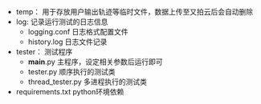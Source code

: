 - temp：    用于存放用户输出轨迹等临时文件，数据上传至又拍云后会自动删除
- log:      记录运行测试的日志信息
    + logging.conf      日志格式配置文件
    + history.log       日志文件记录
- tester：  测试程序
    + __main__.py       主程序，设定相关参数后运行即可
    + tester.py         顺序执行的测试类
    + thread_tester.py  多进程执行的测试类
- requirements.txt      python环境依赖